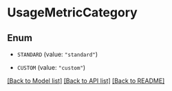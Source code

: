 # UsageMetricCategory

## Enum

- `STANDARD` (value: `"standard"`)

- `CUSTOM` (value: `"custom"`)

[[Back to Model list]](../README.md#documentation-for-models) [[Back to API list]](../README.md#documentation-for-api-endpoints) [[Back to README]](../README.md)
